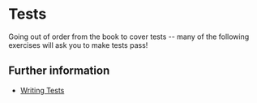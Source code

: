 # Tests

Going out of order from the book to cover tests -- many of the following exercises will ask you to make tests pass!

## Further information

- [Writing Tests](https://rustwiki.org/zh-CN/book/ch11-01-writing-tests.html)
